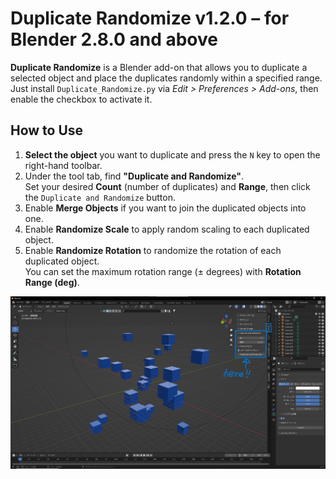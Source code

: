 # Duplicate Randomize v1.2.0 – for Blender 2.8.0 and above

**Duplicate Randomize** is a Blender add-on that allows you to duplicate a selected object and place the duplicates randomly within a specified range.  
Just install `Duplicate_Randomize.py` via *Edit > Preferences > Add-ons*, then enable the checkbox to activate it.

## How to Use

1. **Select the object** you want to duplicate and press the `N` key to open the right-hand toolbar.
2. Under the tool tab, find **"Duplicate and Randomize"**.  
   Set your desired **Count** (number of duplicates) and **Range**, then click the `Duplicate and Randomize` button.
3. Enable **Merge Objects** if you want to join the duplicated objects into one.
4. Enable **Randomize Scale** to apply random scaling to each duplicated object.
5. Enable **Randomize Rotation** to randomize the rotation of each duplicated object.  
   You can set the maximum rotation range (± degrees) with **Rotation Range (deg)**.

![Sample image](images/sample.png)
